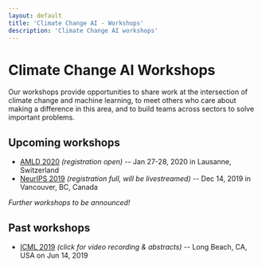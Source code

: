 ```yaml
---
layout: default
title: 'Climate Change AI - Workshops'
description: 'Climate Change AI workshops'
---
```


# Climate Change AI Workshops

Our workshops provide opportunities to share work at the intersection of climate change and machine learning, to meet others who care about making a difference in this area, and to build teams across sectors to solve important problems.

## Upcoming workshops
* [AMLD 2020](https://www.climatechange.ai/AMLD2020_workshop.html) _(registration open)_ -- Jan 27-28, 2020 in Lausanne, Switzerland
* [NeurIPS 2019](https://www.climatechange.ai/NeurIPS2019_workshop.html) _(registration full, will be livestreamed)_ -- Dec 14, 2019 in Vancouver, BC, Canada

_Further workshops to be announced!_

## Past workshops
- [ICML 2019](https://www.climatechange.ai/ICML2019_workshop.html) _(click for video recording & abstracts)_ -- Long Beach, CA, USA on Jun 14, 2019





